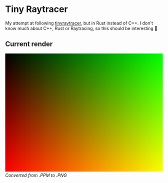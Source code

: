 Tiny Raytracer
==============

My attempt at following [tinyraytracer](https://github.com/ssloy/tinyraytracer/wiki), but in Rust instead of C++. I don't know much about C++, Rust or Raytracing, so this should be interesting 🐼

## Current render

![](render.png)
_Converted from .PPM to .PNG_
